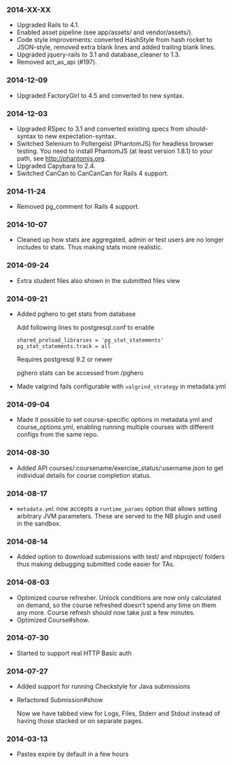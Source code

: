 ### 2014-XX-XX

* Upgraded Rails to 4.1.
* Enabled asset pipeline (see app/assets/ and vendor/assets/).
* Code style improvements: converted HashStyle from hash rocket to JSON-style, removed extra blank lines and added trailing blank lines.
* Upgraded jquery-rails to 3.1 and database_cleaner to 1.3.
* Removed act_as_api (#197).

### 2014-12-09

* Upgraded FactoryGirl to 4.5 and converted to new syntax.

### 2014-12-03

* Upgraded RSpec to 3.1 and converted existing specs from should-syntax to new expectation-syntax.
* Switched Selenium to Poltergeist (PhantomJS) for headless browser testing. You need to install PhantomJS (at least version 1.8.1) to your path, see http://phantomjs.org.
* Upgraded Capybara to 2.4.
* Switched CanCan to CanCanCan for Rails 4 support.

### 2014-11-24

* Removed pg_comment for Rails 4 support.

### 2014-10-07

* Cleaned up how stats are aggregated, admin or test users are no longer
  includes to stats. Thus making stats more realistic.

### 2014-09-24

* Extra student files also shown in the submitted files view

### 2014-09-21

* Added pghero to get stats from database

    Add following lines to postgresql.conf to enable
    ```
    shared_preload_libraries = 'pg_stat_statements'
    pg_stat_statements.track = all
    ```
    Requires postgresql 9.2 or newer

    pghero stats can be accessed from /pghero

* Made valgrind fails configurable with `valgrind_strategy` in
  metadata.yml

### 2014-09-04

* Made it possible to set course-specific options in metadata.yml and course_options.yml,
  enabling running multiple courses with different configs from the same repo.

### 2014-08-30

* Added API courses/:coursename/exercise_status/:username.json to get
  individual details for course completion status.

### 2014-08-17

* `metadata.yml` now accepts a `runtime_params` option that allows setting arbitrary JVM parameters.
  These are served to the NB plugin and used in the sandbox.

### 2014-08-14

* Added option to download submissions with test/ and nbproject/ folders
  thus making debugging submitted code easier for TAs.

### 2014-08-03

* Optimized course refresher. Unlock conditions are now only calculated on demand,
  so the course refreshed doesn't spend any time on them any more.
  Course refresh should now take just a few minutes.
* Optimized Course#show.

### 2014-07-30

* Started to support real HTTP Basic auth

### 2014-07-27

* Added support for running Checkstyle for Java submissions
* Refactored Submission#show

  Now we have tabbed view for Logs, Files, Stderr and Stdout instead of having
  those stacked or on separate pages.

### 2014-03-13

* Pastes expire by default in a few hours
